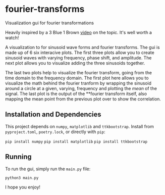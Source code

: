 # fourier-transforms

Visualization gui for fourier transformations

Heavily inspired by a 3 Blue 1 Brown [video](https://www.youtube.com/watch?v=spUNpyF58BY) on the topic. It's well worth a watch!

A visualization to for sinusoid wave forms and fourier transforms.
The gui is made up of 6 six interacive plots. The first three plots allow
you to create sinusoid waves with varying frequency, phase shift, and amplitude.
The next plot allows you to visualize adding the three sinusoids together.

The last two plots help to visualize the fourier transform, going from the
time domain to the frequency domain. The first plot here allows you to visualize
the math behind the fourier tranform by wrapping
the sinusoid around a circle at a given, varying, frequency and plotting the *mean* of the signal.
The last plot is the output of the **fourier transform itself, also mapping
the mean point from the previous plot over to show the correlation.

## Installation and Dependencies

This project depends on `numpy`, `matplotlib` and `ttkbootstrap`.
Install from `pyproject.toml`, `poetry.lock`, or directly with `pip`:

`pip install numpy`
`pip install matplotlib`
`pip install ttkbootstrap`

## Running

To run the gui, simply run the `main.py` file:

`python3 main.py`

I hope you enjoy!
